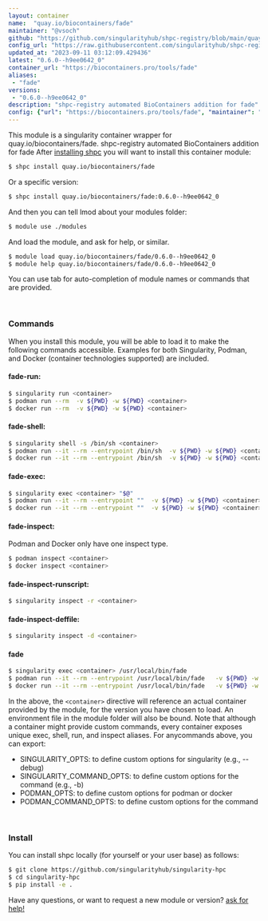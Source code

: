 ```yaml
---
layout: container
name:  "quay.io/biocontainers/fade"
maintainer: "@vsoch"
github: "https://github.com/singularityhub/shpc-registry/blob/main/quay.io/biocontainers/fade/container.yaml"
config_url: "https://raw.githubusercontent.com/singularityhub/shpc-registry/main/quay.io/biocontainers/fade/container.yaml"
updated_at: "2023-09-11 03:12:09.429436"
latest: "0.6.0--h9ee0642_0"
container_url: "https://biocontainers.pro/tools/fade"
aliases:
 - "fade"
versions:
 - "0.6.0--h9ee0642_0"
description: "shpc-registry automated BioContainers addition for fade"
config: {"url": "https://biocontainers.pro/tools/fade", "maintainer": "@vsoch", "description": "shpc-registry automated BioContainers addition for fade", "latest": {"0.6.0--h9ee0642_0": "sha256:4d5e940b1d98beaed6a0a1cd65fb5d14f8481a52435e8a0cfd799989dd46cab8"}, "tags": {"0.6.0--h9ee0642_0": "sha256:4d5e940b1d98beaed6a0a1cd65fb5d14f8481a52435e8a0cfd799989dd46cab8"}, "docker": "quay.io/biocontainers/fade", "aliases": {"fade": "/usr/local/bin/fade"}}
---
```


This module is a singularity container wrapper for quay.io/biocontainers/fade.
shpc-registry automated BioContainers addition for fade
After [installing shpc](#install) you will want to install this container module:


```bash
$ shpc install quay.io/biocontainers/fade
```

Or a specific version:

```bash
$ shpc install quay.io/biocontainers/fade:0.6.0--h9ee0642_0
```

And then you can tell lmod about your modules folder:

```bash
$ module use ./modules
```

And load the module, and ask for help, or similar.

```bash
$ module load quay.io/biocontainers/fade/0.6.0--h9ee0642_0
$ module help quay.io/biocontainers/fade/0.6.0--h9ee0642_0
```

You can use tab for auto-completion of module names or commands that are provided.

<br>

### Commands

When you install this module, you will be able to load it to make the following commands accessible.
Examples for both Singularity, Podman, and Docker (container technologies supported) are included.

#### fade-run:

```bash
$ singularity run <container>
$ podman run --rm  -v ${PWD} -w ${PWD} <container>
$ docker run --rm  -v ${PWD} -w ${PWD} <container>
```

#### fade-shell:

```bash
$ singularity shell -s /bin/sh <container>
$ podman run --it --rm --entrypoint /bin/sh  -v ${PWD} -w ${PWD} <container>
$ docker run --it --rm --entrypoint /bin/sh  -v ${PWD} -w ${PWD} <container>
```

#### fade-exec:

```bash
$ singularity exec <container> "$@"
$ podman run --it --rm --entrypoint ""  -v ${PWD} -w ${PWD} <container> "$@"
$ docker run --it --rm --entrypoint ""  -v ${PWD} -w ${PWD} <container> "$@"
```

#### fade-inspect:

Podman and Docker only have one inspect type.

```bash
$ podman inspect <container>
$ docker inspect <container>
```

#### fade-inspect-runscript:

```bash
$ singularity inspect -r <container>
```

#### fade-inspect-deffile:

```bash
$ singularity inspect -d <container>
```


#### fade

```bash
$ singularity exec <container> /usr/local/bin/fade
$ podman run --it --rm --entrypoint /usr/local/bin/fade   -v ${PWD} -w ${PWD} <container> -c " $@"
$ docker run --it --rm --entrypoint /usr/local/bin/fade   -v ${PWD} -w ${PWD} <container> -c " $@"
```



In the above, the `<container>` directive will reference an actual container provided
by the module, for the version you have chosen to load. An environment file in the
module folder will also be bound. Note that although a container
might provide custom commands, every container exposes unique exec, shell, run, and
inspect aliases. For anycommands above, you can export:

 - SINGULARITY_OPTS: to define custom options for singularity (e.g., --debug)
 - SINGULARITY_COMMAND_OPTS: to define custom options for the command (e.g., -b)
 - PODMAN_OPTS: to define custom options for podman or docker
 - PODMAN_COMMAND_OPTS: to define custom options for the command

<br>

### Install

You can install shpc locally (for yourself or your user base) as follows:

```bash
$ git clone https://github.com/singularityhub/singularity-hpc
$ cd singularity-hpc
$ pip install -e .
```

Have any questions, or want to request a new module or version? [ask for help!](https://github.com/singularityhub/singularity-hpc/issues)